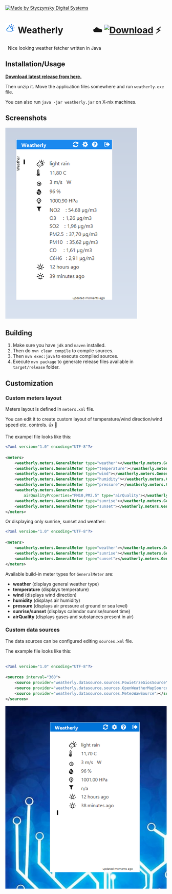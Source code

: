 [![Made by Styczynsky Digital Systems][badge sts]][link styczynski]


# ![Logo][logo] Weatherly &nbsp;&nbsp;&nbsp;&nbsp;&nbsp;&nbsp;&nbsp;&nbsp;&nbsp;&nbsp;&nbsp;&nbsp; :cloud: [![Download][badge download]][link download latest] :zap:

&nbsp;
Nice looking weather fetcher written in Java
 
 
 
 
 
## Installation/Usage
**[Download latest release from here.][link download latest]** 

Then unzip it. 
Move the application files somewhere and run `weatherly.exe` file. 

You can also run `java -jar weatherly.jar` on X-nix machines.


## Screenshots

![Screenshot 2][screenshot 2]

## Building

1. Make sure you have `jdk` and `maven` installed.
2. Then do `mvn clean compile` to compile sources.
3. Then `mvn exec:java` to execute compiled sources.
4. Execute `mvn package` to generate release files available in `target/release` folder.

## Customization

### Custom meters layout

Meters layout is defined in `meters.xml` file. 

You can edit it to create custom layout of temperature/wind direction/wind speed etc. controls. :+1: :tada: 

The exampel file looks like this:
```xml
<?xml version="1.0" encoding="UTF-8"?>

<meters>
	<weatherly.meters.GeneralMeter type="weather"></weatherly.meters.GeneralMeter>
	<weatherly.meters.GeneralMeter type="temperature"></weatherly.meters.GeneralMeter>
	<weatherly.meters.GeneralMeter type="wind"></weatherly.meters.GeneralMeter>
	<weatherly.meters.GeneralMeter type="humidity"></weatherly.meters.GeneralMeter>
	<weatherly.meters.GeneralMeter type="pressure"></weatherly.meters.GeneralMeter>
	<weatherly.meters.GeneralMeter
		airQualityProperties="PM10,PM2.5" type="airQuality"></weatherly.meters.GeneralMeter>
	<weatherly.meters.GeneralMeter type="sunrise"></weatherly.meters.GeneralMeter>
	<weatherly.meters.GeneralMeter type="sunset"></weatherly.meters.GeneralMeter>
</meters>
```

Or displaying only sunrise, sunset and weather:

```xml
<?xml version="1.0" encoding="UTF-8"?>

<meters>
	<weatherly.meters.GeneralMeter type="weather"></weatherly.meters.GeneralMeter>
	<weatherly.meters.GeneralMeter type="sunrise"></weatherly.meters.GeneralMeter>
	<weatherly.meters.GeneralMeter type="sunset"></weatherly.meters.GeneralMeter>
</meters>
```

Available build-in meter types for `GeneralMeter` are:
* <b>weather</b> (displays general weather type)
* <b>temperature</b> (displays temperature)
* <b>wind</b> (displays wind direction)
* <b>humidity</b> (displays air humidity)
* <b>pressure</b> (displays air pressure at ground or sea level)
* <b>sunrise/sunset</b> (displays calendar sunrise/sunset time)
* <b>airQuality</b> (displays gases and substances present in air) 

### Custom data sources

The data sources can be configured editing `sources.xml` file.

The example file looks like this:

```xml

<?xml version="1.0" encoding="UTF-8"?>

<sources interval="360">
	<source provider="weatherly.datasource.sources.PowietrzeGiosSource"></source>
	<source provider="weatherly.datasource.sources.OpenWeatherMapSource"></source>
	<source provider="weatherly.datasource.sources.MeteoWawSource"></source>
</sources>

```

![Screenshot 1][screenshot 1]

[badge download]: https://img.shields.io/badge/-download_me!-green.svg?style=flat-square&logoWidth=10&logo=data%3Aimage%2Fpng%3Bbase64%2CiVBORw0KGgoAAAANSUhEUgAAABkAAAArCAYAAACNWyPFAAAABmJLR0QA%2FwD%2FAP%2BgvaeTAAAACXBIWXMAAA7DAAAOwwHHb6hkAAAAB3RJTUUH4AgTDjEFFOXcpQAAAM1JREFUWMPt2EsOgzAMBFDPJHD%2F80Jid1G1KpR8SqKu7C2QJzwWsoCZSWedb0Tvg5Q%2FlCOOOOKII4444ogjjvxW8bTjYtK57zNTSoCdNm5VBcmRhdua7SJpKaXhN2hmEmO0fd%2BnANXgl2WxbduGAVUFVbUY9rquPVARyDmDpJCktKBK66pACOE5Ia%2FhUlUhaTPm9xM4ZEJScs6YDXwFH0IYgq6Ay%2Bm6C5WAQyYXo9edUQ2oIr1Q5TPUh4iImJkAsMI1AO3O4u4fiV5AROQBGVB7Fu2akxMAAAAASUVORK5CYII%3D

[badge support windows]: https://img.shields.io/badge/platform-windows-blue.svg?style=flat-square&logoWidth=20&logo=data%3Aimage%2Fpng%3Bbase64%2CiVBORw0KGgoAAAANSUhEUgAAABgAAAAYCAYAAADgdz34AAAABmJLR0QA%2FwD%2FAP%2BgvaeTAAAACXBIWXMAAA7EAAAOxAGVKw4bAAAAB3RJTUUH4AgSEisSipueyAAAAHBJREFUSMdjZKA2WPv%2BPzKXkSxDiuf%2FZ7AKIEopbgsW3v%2FPwCOA4AcLMqK7jhjAQo4mUgATA43BqAWjFlADiCvQ1HjsuXNJIwPD%2BgmMtLMAGyCzqBhNRaMWDAELWBiCBRmJrcDJy2hUaj1Q3wIiLQcAUjQgoD1kMJYAAAAASUVORK5CYII%3D

[badge sts]: https://img.shields.io/badge/-styczynsky_digital_systems-blue.svg?style=flat-square&logoWidth=20&logo=data%3Aimage%2Fpng%3Bbase64%2CiVBORw0KGgoAAAANSUhEUgAAABYAAAAXCAYAAAAP6L%2BeAAAABmJLR0QA%2FwD%2FAP%2BgvaeTAAAACXBIWXMAAA7DAAAOwwHHb6hkAAAAB3RJTUUH4AgSEh0nVTTLngAAAB1pVFh0Q29tbWVudAAAAAAAQ3JlYXRlZCB3aXRoIEdJTVBkLmUHAAAAm0lEQVQ4y2Pc%2Bkz2PwMNAAs2wVMzk4jSbJY%2BD6ccEwONACMsKIh1JSEgbXKeQdr4PO1cPPQMZiGkoC7bkCQD7%2Fx7znDn35AOClK9PEJSBbNYAJz999UGrOLocsM0KHB5EZ%2FXPxiVMDAwMDD8SP3DwJA6kFka5hJCQOBcDwMDAwPDm3%2FbGBj%2BbR8tNrFUTbiAB8tknHI7%2FuTilAMA9aAwA8miDpgAAAAASUVORK5CYII%3D

[screenshot 1]: https://raw.githubusercontent.com/styczynski/weatherly/master/static/screenshots/screenshot1.png
[screenshot 2]: https://raw.githubusercontent.com/styczynski/weatherly/master/static/screenshots/screenshot2.png

[logo]: https://raw.githubusercontent.com/styczynski/weatherly/master/src/main/resources/icons/weatherly32.png

[link styczynski]: http://styczynski.in
[link sts]: http://styczynski.in
[link download latest]: https://github.com/styczynski/weatherly/archive/1.0.0.zip
